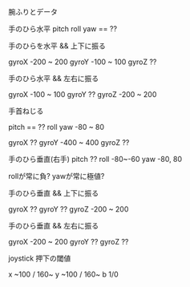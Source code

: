 腕ふりとデータ

手のひら水平
pitch roll yaw == ??

手のひらを水平 && 上下に振る

gyroX -200 ~ 200
gyroY -100 ~ 100
gyroZ ??

手のひら水平 && 左右に振る

gyroX -100 ~ 100
gyroY ??
gyroZ -200 ~ 200

手首ねじる

pitch == ??
roll yaw -80 ~ 80

gyroX ??
gyroY -400 ~ 400
gyroZ ??

手のひら垂直(右手)
pitch ??
roll -80~-60
yaw -80, 80

rollが常に負?
yawが常に極値?


手のひら垂直 && 上下に振る

gyroX ??
gyroY ??
gyroZ -200 ~ 200

手のひら垂直 && 左右に振る

gyroX -200 ~ 200
gyroY ??
gyroZ ??





joystick
押下の閾値

x ~100 / 160~ 
y ~100 / 160~
b 1/0